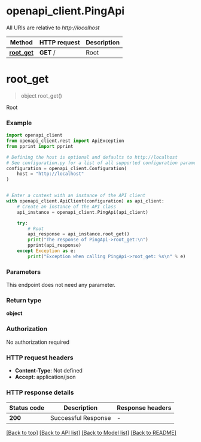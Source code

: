 # openapi_client.PingApi

All URIs are relative to *http://localhost*

Method | HTTP request | Description
------------- | ------------- | -------------
[**root_get**](PingApi.md#root_get) | **GET** / | Root


# **root_get**
> object root_get()

Root

### Example


```python
import openapi_client
from openapi_client.rest import ApiException
from pprint import pprint

# Defining the host is optional and defaults to http://localhost
# See configuration.py for a list of all supported configuration parameters.
configuration = openapi_client.Configuration(
    host = "http://localhost"
)


# Enter a context with an instance of the API client
with openapi_client.ApiClient(configuration) as api_client:
    # Create an instance of the API class
    api_instance = openapi_client.PingApi(api_client)

    try:
        # Root
        api_response = api_instance.root_get()
        print("The response of PingApi->root_get:\n")
        pprint(api_response)
    except Exception as e:
        print("Exception when calling PingApi->root_get: %s\n" % e)
```



### Parameters

This endpoint does not need any parameter.

### Return type

**object**

### Authorization

No authorization required

### HTTP request headers

 - **Content-Type**: Not defined
 - **Accept**: application/json

### HTTP response details

| Status code | Description | Response headers |
|-------------|-------------|------------------|
**200** | Successful Response |  -  |

[[Back to top]](#) [[Back to API list]](../README.md#documentation-for-api-endpoints) [[Back to Model list]](../README.md#documentation-for-models) [[Back to README]](../README.md)


